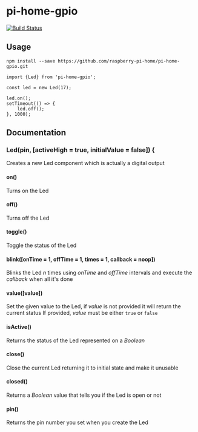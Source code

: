 # pi-home-gpio

[![Build Status](https://travis-ci.org/raspberry-pi-home/pi-home-gpio.svg?branch=master)](https://travis-ci.org/raspberry-pi-home/pi-home-gpio)

## Usage

```
npm install --save https://github.com/raspberry-pi-home/pi-home-gpio.git
```

```
import {Led} from 'pi-home-gpio';

const led = new Led(17);

led.on();
setTimeout(() => {
    led.off();
}, 1000);
```

## Documentation

### Led(pin, [activeHigh = true, initialValue = false]) {
Creates a new Led component which is actually a digital output

#### on()
Turns on the Led

#### off()
Turns off the Led

#### toggle()
Toggle the status of the Led

#### blink([onTime = 1, offTime = 1, times = 1, callback = noop])
Blinks the Led *n* times using *onTime* and *offTime* intervals and execute the *callback* when all it's done

#### value([value])
Set the given value to the Led, if *value* is not provided it will return the current status
If provided, *value* must be either `true` or `false`

#### isActive()
Returns the status of the Led represented on a *Boolean*

#### close()
Close the current Led returning it to initial state and make it unusable

#### closed()
Returns a *Boolean* value that tells you if the Led is open or not

#### pin()
Returns the pin number you set when you create the Led
